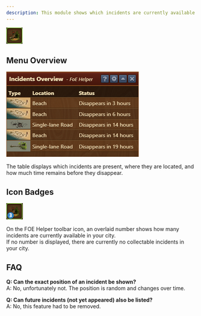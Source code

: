 ```yaml
--- 
description: This module shows which incidents are currently available in your city for collection. 
--- 
```

![Icon](./.images/icon.png)

## Menu Overview

![Screenshot](./.images/menu-layout.png)

The table displays which incidents are present, where they are located, and how much time remains before they disappear.

## Icon Badges
![Icon bagdes](./.images/icon-badge.png)

On the FOE Helper toolbar icon, an overlaid number shows how many incidents are currently available in your city.  
If no number is displayed, there are currently no collectable incidents in your city.

## FAQ

**Q: Can the exact position of an incident be shown?**  
A: No, unfortunately not. The position is random and changes over time.

**Q: Can future incidents (not yet appeared) also be listed?**  
A: No, this feature had to be removed.
